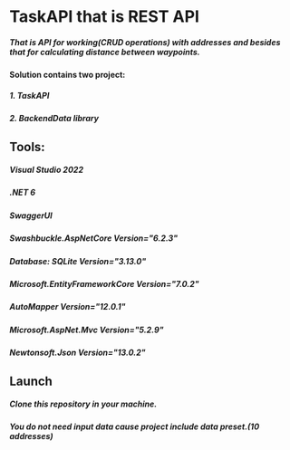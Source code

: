 # TaskAPI that is REST API 
##### That is API for working(CRUD operations) with addresses and besides that for calculating distance between waypoints.
#### Solution contains two project:
##### 1. TaskAPI 
##### 2. BackendData library

## Tools:
##### Visual Studio 2022
##### .NET 6
##### SwaggerUI 
##### Swashbuckle.AspNetCore Version="6.2.3"
##### Database: SQLite Version="3.13.0"
##### Microsoft.EntityFrameworkCore Version="7.0.2" 
##### AutoMapper Version="12.0.1"
##### Microsoft.AspNet.Mvc Version="5.2.9"
##### Newtonsoft.Json Version="13.0.2"
## Launch
##### Clone this repository in your machine.
##### You do not need input data cause project include data preset.(10 addresses)
